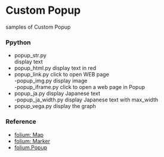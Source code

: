 Custom Popup
===============

samples of Custom Popup

### Ppython

- popup_str.py  
display text  
- popup_html.py
display text in red
 - popup_link.py
click to open WEB page  
-popup_img.py
display image  
-popup_iframe.py
click to open a web page in Popup  
- popup_ja.py
display Japanese text  
-popup_ja_width.py
display Japanese text  with max_width  
- popup_vega.py
display the graph  


### Reference

- [folium: Map](https://python-visualization.github.io/folium/modules.html#folium.folium.Map)
- [folium: Marker](https://python-visualization.github.io/folium/modules.html#folium.map.Marker)
- [folium.Popup](https://python-visualization.github.io/folium/modules.html#folium.map.Popup)


